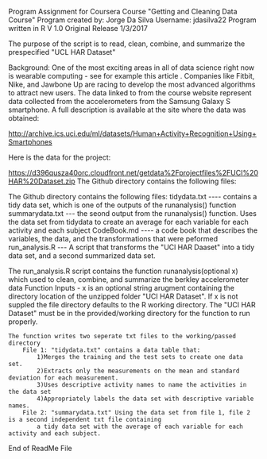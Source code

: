 Program Assignment for Coursera Course "Getting and Cleaning Data Course"
Program created by: Jorge Da Silva
Username: jdasilva22
Program written in R
V 1.0 Original Release 1/3/2017

The purpose of the script is to read, clean, combine, and summarize the prespecified "UCL HAR Dataset"

Background:
One of the most exciting areas in all of data science right now is wearable computing - see for example this article . Companies like Fitbit, Nike, and Jawbone Up are racing to develop the most advanced algorithms to attract new users. The data linked to from the course website represent data collected from the accelerometers from the Samsung Galaxy S smartphone. A full description is available at the site where the data was obtained:

http://archive.ics.uci.edu/ml/datasets/Human+Activity+Recognition+Using+Smartphones

Here is the data for the project:

https://d396qusza40orc.cloudfront.net/getdata%2Fprojectfiles%2FUCI%20HAR%20Dataset.zip
The Github directory contains the following files:


The Github directory contains the following files:
	tidydata.txt ---- contains a tidy data set, which is one of the outputs of the runanalysis() function
	summarydata.txt --- the seond output from the runanalysis() function.  Uses the data set from tidydata to create an average for each variable for 			each activity and each subject 
	CodeBook.md ---- a code book that describes the variables, the data, and the transformations that were peformed
	run_analysis.R --- A script that transforms the "UCl HAR Daaset" into a tidy data set, and a second summarized data set. 
	 
The run_analysis.R script contains the function runanalysis(optional x) which used to clean, combine, and summarize the berkley accelerometer data
	Function Inputs - x is an optional string arugment containing the directory location of the unzipped folder "UCI HAR Dataset".
		If x is not suppled the file directory defaults to the R working directory.  The "UCl HAR Dataset" must be in the provided/working 				directory for the function to run properly. 		

	The function writes two seperate txt files to the working/passed directory
		File 1: "tidydata.txt" contains a data table that:
			1)Merges the training and the test sets to create one data set.
			2)Extracts only the measurements on the mean and standard deviation for each measurement.
			3)Uses descriptive activity names to name the activities in the data set
			4)Appropriately labels the data set with descriptive variable names.
  		File 2: "summarydata.txt" Using the data set from file 1, file 2 is a second independent txt file containing 
			a tidy data set with the average of each variable for each activity and each subject.

End of ReadMe File